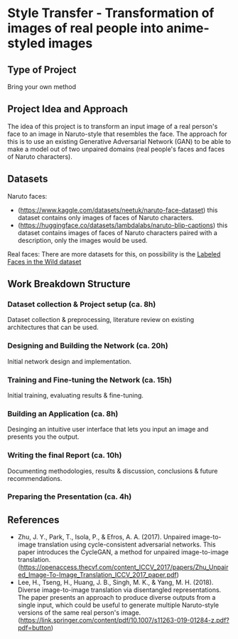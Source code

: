 # Style Transfer - Transformation of images of real people into anime-styled images
## Type of Project
Bring your own method
## Project Idea and Approach
The idea of this project is to transform an input image of a real person's face to an image in Naruto-style that resembles the face. The approach for this is to use an existing Generative Adversarial Network (GAN) to be able to make a model out of two unpaired domains (real people's faces and faces of Naruto characters).
## Datasets
Naruto faces:
- (https://www.kaggle.com/datasets/neetuk/naruto-face-dataset) this dataset contains only images of faces of Naruto characters.
- (https://huggingface.co/datasets/lambdalabs/naruto-blip-captions) this dataset contains images of faces of Naruto characters paired with a description, only the images would be used.

Real faces:
There are more datasets for this, on possibility is the [Labeled Faces in the Wild dataset](http://vis-www.cs.umass.edu/lfw/#download)
## Work Breakdown Structure
### Dataset collection & Project setup (ca. 8h)
Dataset collection & preprocessing, literature review on existing architectures that can be used.

### Designing and Building the Network (ca. 20h)
Initial network design and implementation.

### Training and Fine-tuning the Network (ca. 15h)
Initial training, evaluating results & fine-tuning.

### Building an Application (ca. 8h)
Desinging an intuitive user interface that lets you input an image and presents you the output.

### Writing the final Report (ca. 10h)
Documenting methodologies, results & discussion, conclusions & future recommendations.

### Preparing the Presentation (ca. 4h)

## References
- Zhu, J. Y., Park, T., Isola, P., & Efros, A. A. (2017). Unpaired image-to-image translation using cycle-consistent adversarial networks.
This paper introduces the CycleGAN, a method for unpaired image-to-image translation.
(https://openaccess.thecvf.com/content_ICCV_2017/papers/Zhu_Unpaired_Image-To-Image_Translation_ICCV_2017_paper.pdf)
- Lee, H., Tseng, H., Huang, J. B., Singh, M. K., & Yang, M. H. (2018). Diverse image-to-image translation via disentangled representations.
The paper presents an approach to produce diverse outputs from a single input, which could be useful to generate multiple Naruto-style versions of the same real person's image.
(https://link.springer.com/content/pdf/10.1007/s11263-019-01284-z.pdf?pdf=button)
